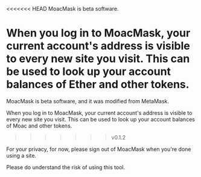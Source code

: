 <<<<<<< HEAD
MoacMask is beta software. 

When you log in to MoacMask, your current account's address is visible to every new site you visit. This can be used to look up your account balances of Ether and other tokens.
=======
MoacMask is beta software, and it was modified from MetaMask.

When you log in to MoacMask, your current account's address is visible to every new site you visit. This can be used to look up your account balances of Moac and other tokens.
>>>>>>> v0.1.2

For your privacy, for now, please sign out of MoacMask when you're done using a site.

Please do understand the risk of using this tool.